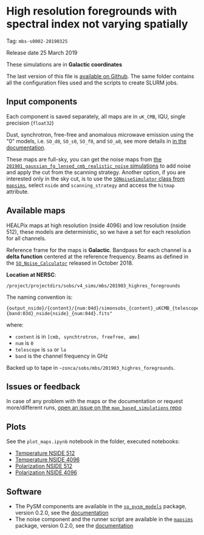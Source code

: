 High resolution foregrounds with spectral index not varying spatially
=====================================================================

Tag: `mbs-s0002-20190325`

Release date 25 March 2019

These simulations are in **Galactic coordinates**

The last version of this file is [available on Github](https://github.com/simonsobs/map_based_simulations/tree/master/201903_highres_foregrounds).
The same folder contains all the configuration files used and the scripts to create SLURM jobs.

## Input components

Each component is saved separately, all maps are in `uK_CMB`, IQU, single precision (`float32`)

Dust, synchrotron, free-free and anomalous microwave emission using the "0" models, i.e. `SO_d0`, `SO_s0`, `SO_f0`, and `SO_a0`, see more details in [in the documentation](https://so-pysm-models.readthedocs.io/en/0.2.dev/highres_templates.html#details-about-individual-models).

These maps are full-sky, you can get the noise maps from [the `201901_gaussian_fg_lensed_cmb_realistic_noise` simulations](https://github.com/simonsobs/map_based_simulations/tree/master/201901_gaussian_fg_lensed_cmb_realistic_noise) to add noise and apply the cut from the scanning strategy.
Another option, if you are interested only in the sky cut, is to use the [`SONoiseSimulator` class from `mapsims`](https://mapsims.readthedocs.io/en/latest/api/mapsims.SONoiseSimulator.html#mapsims.SONoiseSimulator), select `nside` and `scanning_strategy` and access the `hitmap` attribute.

## Available maps

HEALPix maps at high resolution (nside 4096) and low resolution (nside 512), these models are deterministic, so we have
a set for each resolution for all channels.

Reference frame for the maps is **Galactic**.
Bandpass for each channel is a **delta function** centered at the reference frequency.
Beams as defined in the [`SO_Noise_Calculator`](https://github.com/simonsobs/mapsims/blob/master/mapsims/SO_Noise_Calculator_Public_20180822.py) released in October 2018.

**Location at NERSC**:

    /project/projectdirs/sobs/v4_sims/mbs/201903_highres_foregrounds

The naming convention is:

    {output_nside}/{content}/{num:04d}/simonsobs_{content}_uKCMB_{telescope}{band:03d}_nside{nside}_{num:04d}.fits"

where:

* `content` is in `[cmb, synchtrotron, freefree, ame]`
* `num` is `0`
* `telescope` is `sa` or `la`
* `band` is the channel frequency in GHz

Backed up to tape in `~zonca/sobs/mbs/201903_highres_foregrounds`.

## Issues or feedback

In case of any problem with the maps or the documentation or request more/different runs, [open an issue on the `map_based_simulations` repo](https://github.com/simonsobs/map_based_simulations/issues)

## Plots

See the `plot_maps.ipynb` notebook in the folder, executed notebooks:

* [Temperature NSIDE 512](https://gist.github.com/240377264d49c2122c9521e0256b0388)
* [Temperature NSIDE 4096](https://gist.github.com/zonca/ce3e58f964ff63ddcc4ef8ac8db74205)
* [Polarization NSIDE 512](https://gist.github.com/25f3947f9d44d88b82e15127441f7bfb)
* [Polarization NSIDE 4096](https://gist.github.com/zonca/35f5d2ed6ff27e8d2f788258218da47c)

## Software

* The PySM components are available in the [`so_pysm_models`](https://github.com/simonsobs/so_pysm_models) package, version 0.2.0, see the [documentation](https://so-pysm-models.readthedocs.io/en/0.2.dev)
* The noise component and the runner script are available in the [`mapsims`](https://github.com/simonsobs/mapsims) package, version 0.2.0, see the [documentation](https://mapsims.readthedocs.io/en/0.2.dev)
